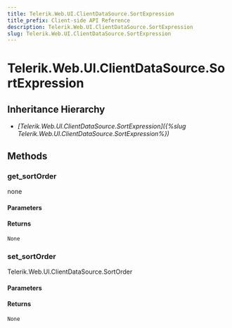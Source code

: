 ```yaml
---
title: Telerik.Web.UI.ClientDataSource.SortExpression
title_prefix: Client-side API Reference
description: Telerik.Web.UI.ClientDataSource.SortExpression
slug: Telerik.Web.UI.ClientDataSource.SortExpression
---
```


# Telerik.Web.UI.ClientDataSource.SortExpression  

## Inheritance Hierarchy

* *[Telerik.Web.UI.ClientDataSource.SortExpression]({%slug Telerik.Web.UI.ClientDataSource.SortExpression%})*


## Methods

###  get_sortOrder

none

#### Parameters

#### Returns

`None` 

### set_sortOrder

Telerik.Web.UI.ClientDataSource.SortOrder

#### Parameters

#### Returns

`None` 




